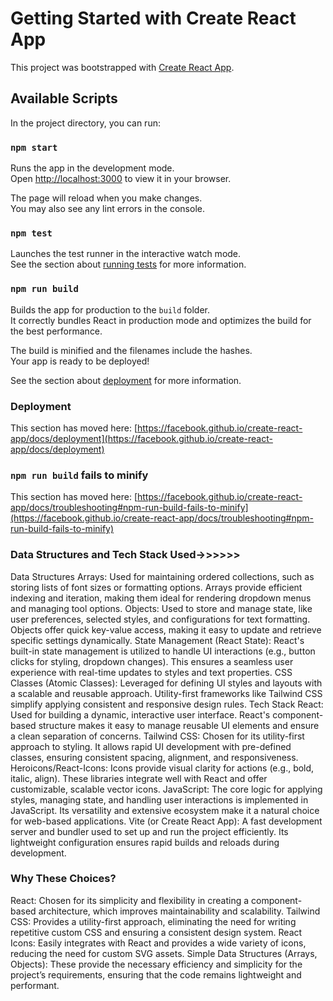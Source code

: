 # Getting Started with Create React App

This project was bootstrapped with [Create React App](https://github.com/facebook/create-react-app).

## Available Scripts

In the project directory, you can run:

### `npm start`

Runs the app in the development mode.\
Open [http://localhost:3000](http://localhost:3000) to view it in your browser.

The page will reload when you make changes.\
You may also see any lint errors in the console.

### `npm test`

Launches the test runner in the interactive watch mode.\
See the section about [running tests](https://facebook.github.io/create-react-app/docs/running-tests) for more information.

### `npm run build`

Builds the app for production to the `build` folder.\
It correctly bundles React in production mode and optimizes the build for the best performance.

The build is minified and the filenames include the hashes.\
Your app is ready to be deployed!

See the section about [deployment](https://facebook.github.io/create-react-app/docs/deployment) for more information.



### Deployment

This section has moved here: [https://facebook.github.io/create-react-app/docs/deployment](https://facebook.github.io/create-react-app/docs/deployment)

### `npm run build` fails to minify

This section has moved here: [https://facebook.github.io/create-react-app/docs/troubleshooting#npm-run-build-fails-to-minify](https://facebook.github.io/create-react-app/docs/troubleshooting#npm-run-build-fails-to-minify)

### Data Structures and Tech Stack Used->>>>>>

Data Structures Arrays:
Used for maintaining ordered collections, such as storing lists of font sizes or formatting options. Arrays provide efficient indexing and iteration, making them ideal for rendering dropdown menus and managing tool options.
Objects: Used to store and manage state, like user preferences, selected styles, and configurations for text formatting. Objects offer quick key-value access, making it easy to update and retrieve specific settings dynamically. 
State Management (React State): React's built-in state management is utilized to handle UI interactions (e.g., button clicks for styling, dropdown changes). This ensures a seamless user experience with real-time updates to styles and text properties. 
CSS Classes (Atomic Classes): Leveraged for defining UI styles and layouts with a scalable and reusable approach. Utility-first frameworks like Tailwind CSS simplify applying consistent and responsive design rules.
Tech Stack React: Used for building a dynamic, interactive user interface. React's component-based structure makes it easy to manage reusable UI elements and ensure a clean separation of concerns. 
Tailwind CSS: Chosen for its utility-first approach to styling. It allows rapid UI development with pre-defined classes, ensuring consistent spacing, alignment, and responsiveness. Heroicons/React-Icons: Icons provide visual clarity for actions (e.g., bold, italic, align). These libraries integrate well with React and offer customizable, scalable vector icons. JavaScript: The core logic for applying styles, managing state, and handling user interactions is implemented in JavaScript. Its versatility and extensive ecosystem make it a natural choice for web-based applications.
Vite (or Create React App): A fast development server and bundler used to set up and run the project efficiently. Its lightweight configuration ensures rapid builds and reloads during development.
### Why These Choices? 
React: Chosen for its simplicity and flexibility in creating a component-based architecture, which improves maintainability and scalability.
Tailwind CSS: Provides a utility-first approach, eliminating the need for writing repetitive custom CSS and ensuring a consistent design system. React Icons: Easily integrates with React and provides a wide variety of icons, reducing the need for custom SVG assets. 
Simple Data Structures (Arrays, Objects): These provide the necessary efficiency and simplicity for the project’s requirements, ensuring that the code remains lightweight and performant.
